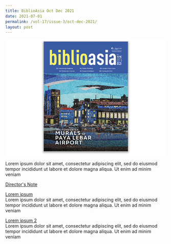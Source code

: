 ```yaml
---
title: BiblioAsia Oct Dec 2021
date: 2021-07-01
permalink: /vol-17/issue-3/oct-dec-2021/
layout: post
---
```

<img src="/images/Vol-17-issue-2/cover.jpg">

Lorem ipsum dolor sit amet, consectetur adipiscing elit, sed do eiusmod tempor incididunt ut labore et dolore magna aliqua. Ut enim ad minim veniam

[Director's Note](/vol-17/issue-3/oct-dec-2021/dn)

[Lorem ipsum](/vol-17/issue-3/oct-dec-2021/lorem)<br>Lorem ipsum dolor sit amet, consectetur adipiscing elit, sed do eiusmod tempor incididunt ut labore et dolore magna aliqua. Ut enim ad minim veniam

 [Lorem ipsum 2](/vol-17/issue-3/oct-dec-2021/lorem2)<br>Lorem ipsum dolor sit amet, consectetur adipiscing elit, sed do eiusmod tempor incididunt ut labore et dolore magna aliqua. Ut enim ad minim veniam
